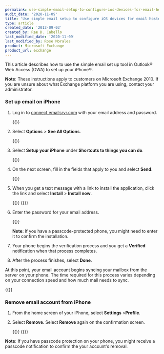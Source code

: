 ```yaml
---
permalink: use-simple-email-setup-to-configure-ios-devices-for-email-hosted-on-exchange-2010/
audit_date: '2020-11-09'
title: 'Use simple email setup to configure iOS devices for email hosted on Exchange 2010'
type: article
created_date: '2012-09-03'
created_by: Rae D. Cabello
last_modified_date: '2020-11-09'
last_modified_by: Rose Morales
product: Microsoft Exchange
product_url: exchange
---
```


This article describes how to use  the simple email set up tool in Outlook&reg; Web
Access (OWA) to set up your iPhone&reg;.

**Note:** These instructions apply to customers on Microsoft Exchange 2010.
If you are unsure about what Exchange platform you are using,
contact your administrator.

### Set up email on iPhone

1. Log in to
   [connect.emailsrvr.com](https://connect.emailsrvr.com) with your email
   address and password.

   {{<image src="1_0.png" alt="" title="">}}

2. Select **Options** > **See All Options**.

   {{<image src="2_1.png" alt="" title="">}}

3. Select **Setup your iPhone** under **Shortcuts to things you can do**.

   {{<image src="3_1.png" alt="" title="">}}

4. On the next screen, fill in the fields that apply to you and select **Send**.

   {{<image src="4_1.png" alt="" title="">}}

5. When you get a text message with a link to install the application, click
   the link and select **Install** > **Install now**.

   {{<image src="iPhone1.png" alt="" title="">}}
   {{<image src="iPhone2.png" alt="" title="">}}

6. Enter the password for your email address.

   {{<image src="iPhone4.png" alt="" title="">}}

   **Note:** If you have a passcode-protected phone, you might need to enter it to
   confirm the installation.

7. Your phone begins the verification process and you get a
   **Verified** notification when that process completes.

8. After the process finishes, select **Done**.

At this point, your email account begins syncing your mailbox from the server on
your phone. The time required for this process varies depending on your
connection speed and how much mail needs to sync.

   {{<image src="iPhone5.png" alt="" title="">}}

### Remove email account from iPhone

1. From the home screen of your iPhone, select **Settings** >**Profile**.

2. Select **Remove**. Select **Remove** again on the confirmation screen.

   {{<image src="iPhone6.png" alt="" title="">}}
   {{<image src="iPhone7.png" alt="" title="">}}

**Note:** If you have passcode protection on your phone, you might
receive a passcode notification to confirm the your account's removal.
